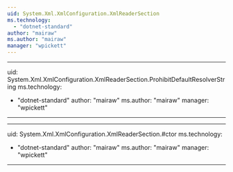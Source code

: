 ```yaml
---
uid: System.Xml.XmlConfiguration.XmlReaderSection
ms.technology: 
  - "dotnet-standard"
author: "mairaw"
ms.author: "mairaw"
manager: "wpickett"
---
```


---
uid: System.Xml.XmlConfiguration.XmlReaderSection.ProhibitDefaultResolverString
ms.technology: 
  - "dotnet-standard"
author: "mairaw"
ms.author: "mairaw"
manager: "wpickett"
---

---
uid: System.Xml.XmlConfiguration.XmlReaderSection.#ctor
ms.technology: 
  - "dotnet-standard"
author: "mairaw"
ms.author: "mairaw"
manager: "wpickett"
---
